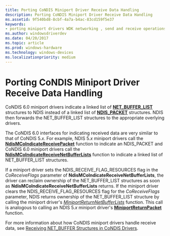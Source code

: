 ```yaml
---
title: Porting CoNDIS Miniport Driver Receive Data Handling
description: Porting CoNDIS Miniport Driver Receive Data Handling
ms.assetid: 9f540bd8-8cbf-4a7a-b4ac-83cd159f5e37
keywords:
- porting miniport drivers WDK networking , send and receive operations
ms.author: windowsdriverdev
ms.date: 04/20/2017
ms.topic: article
ms.prod: windows-hardware
ms.technology: windows-devices
ms.localizationpriority: medium
---
```


# Porting CoNDIS Miniport Driver Receive Data Handling





CoNDIS 6.0 miniport drivers indicate a linked list of [**NET\_BUFFER\_LIST**](https://msdn.microsoft.com/library/windows/hardware/ff568388) structures to NDIS instead of a linked list of [**NDIS\_PACKET**](https://msdn.microsoft.com/library/windows/hardware/ff557086) structures. NDIS then forwards the NET\_BUFFER\_LIST structures to the appropriate overlying drivers.

The CoNDIS 6.0 interfaces for indicating received data are very similar to that of CoNDIS 5.*x*. For example, NDIS 5.*x* miniport drivers call the [**NdisMCoIndicateReceivePacket**](https://msdn.microsoft.com/library/windows/hardware/ff553455) function to indicate an NDIS\_PACKET and CoNDIS 6.0 miniport drivers call the [**NdisMCoIndicateReceiveNetBufferLists**](https://msdn.microsoft.com/library/windows/hardware/ff563561) function to indicate a linked list of NET\_BUFFER\_LIST structures.

If a miniport driver sets the NDIS\_RECEIVE\_FLAG\_RESOURCES flag in the *CoReceiveFlags* parameter of **NdisMCoIndicateReceiveNetBufferLists**, the driver can reclaim ownership of the NET\_BUFFER\_LIST structures as soon as **NdisMCoIndicateReceiveNetBufferLists** returns. If the miniport driver clears the NDIS\_RECEIVE\_FLAG\_RESOURCES flag for the *CoReceiveFlags* parameter, NDIS returns ownership of the NET\_BUFFER\_LIST structure by calling the miniport driver's [*MiniportReturnNetBufferLists*](https://msdn.microsoft.com/library/windows/hardware/ff559437) function. This call is analogous to calling an NDIS 5.*x* miniport driver's [**MiniportReturnPacket**](https://msdn.microsoft.com/library/windows/hardware/ff550510) function.

For more information about how CoNDIS miniport drivers handle receive data, see [Receiving NET\_BUFFER Structures in CoNDIS Drivers](receiving-net-buffer-structures-in-condis-drivers.md).

 

 





